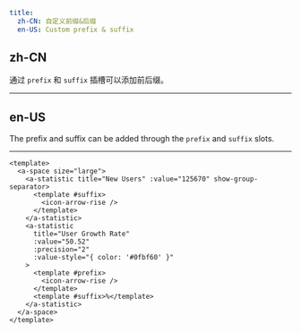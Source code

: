 ```yaml
title:
  zh-CN: 自定义前缀&后缀
  en-US: Custom prefix & suffix
```

## zh-CN

通过 `prefix` 和 `suffix` 插槽可以添加前后缀。

---

## en-US

The prefix and suffix can be added through the `prefix` and `suffix` slots.

---

```vue
<template>
  <a-space size="large">
    <a-statistic title="New Users" :value="125670" show-group-separator>
      <template #suffix>
        <icon-arrow-rise />
      </template>
    </a-statistic>
    <a-statistic
      title="User Growth Rate"
      :value="50.52"
      :precision="2"
      :value-style="{ color: '#0fbf60' }"
    >
      <template #prefix>
        <icon-arrow-rise />
      </template>
      <template #suffix>%</template>
    </a-statistic>
  </a-space>
</template>
```
